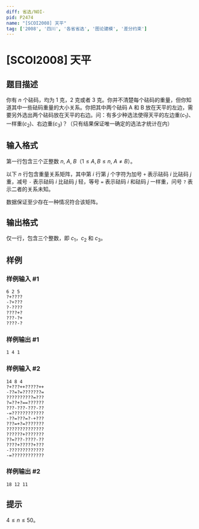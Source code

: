 ```yaml
---
diff: 省选/NOI-
pid: P2474
name: "[SCOI2008] 天平"
tag: ['2008', '四川', '各省省选', '图论建模', '差分约束']
---
```

# [SCOI2008] 天平
## 题目描述

你有 $n$ 个砝码，均为 $1$ 克，$2$ 克或者 $3$ 克。你并不清楚每个砝码的重量，但你知道其中一些砝码重量的大小关系。你把其中两个砝码 A 和 B 放在天平的左边，需要另外选出两个砝码放在天平的右边。问：有多少种选法使得天平的左边重($c_1$)、一样重($c_2$)、右边重($c_3$)？（只有结果保证唯一确定的选法才统计在内）

## 输入格式

第一行包含三个正整数 $n$, $A$, $B$（$1\le A,B\le n$, $A\neq B$）。

以下 $n$ 行包含重量关系矩阵，其中第 $i$ 行第 $j$ 个字符为加号 `+` 表示砝码 $i$ 比砝码 $j$ 重，减号 `-` 表示砝码 $i$ 比砝码 $j$ 轻，等号 `=` 表示砝码 $i$ 和砝码 $j$ 一样重，问号 `?` 表示二者的关系未知。

数据保证至少存在一种情况符合该矩阵。
## 输出格式

仅一行，包含三个整数，即 $c_1$，$c_2$ 和 $c_3$。

## 样例

### 样例输入 #1
```
6 2 5
?+????
-?+???
?-????
????+?
???-?+
????-?
```
### 样例输出 #1
```
1 4 1
```
### 样例输入 #2
```
14 8 4
?+???++?????++
-??=?=???????=
??????????=???
?=??+?==??????
???-???-???-??
-=????????????
-??=???=?-+???
???=+?=???????
??????????????
??????+???????
??=???-????-??
????+?????+???
-?????????????
-=????????????
```
### 样例输出 #2
```
18 12 11
```
## 提示

$4\le n\le 50$。

